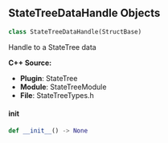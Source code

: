 ## StateTreeDataHandle Objects

```python
class StateTreeDataHandle(StructBase)
```

Handle to a StateTree data

**C++ Source:**

- **Plugin**: StateTree
- **Module**: StateTreeModule
- **File**: StateTreeTypes.h

<a id="unreal.StateTreeDataHandle.__init__"></a>

#### __init__

```python
def __init__() -> None
```

<a id="unreal.StateTreeStateHandle"></a>